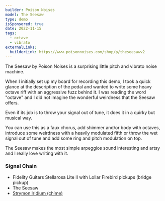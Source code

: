 ```yaml
---
builder: Poison Noises
model: The Seesaw
type: demo
isSponsored: true
date: 2022-11-15
tags:
  - octave
  - vibrato
externalLinks:
  builderLink: https://www.poisonnoises.com/shop/p/theseesawv2
---
```


The Seesaw by Poison Noises is a surprising little pitch and vibrato noise machine.

When I initially set up my board for recording this demo, I took a quick glance at the description of the pedal and wanted to write some heavy octave riff with an aggressive fuzz behind it. I was reading the word "octave" and I did not imagine the wonderful weirdness that the Seesaw offers.

Even if its job is to throw your signal out of tune, it does it in a quirky but musical way.

You can use this as a faux chorus, add shimmer and/or body with octaves, introduce some weirdness with a heavily modulated fifth or throw the wet signal out of tune and add some ring and pitch modulation on top.

The Seesaw makes the most simple arpeggios sound interesting and artsy and I really love writing with it.

### Signal Chain

- Fidelity Guitars Stellarosa Lite II with Lollar Firebird pickups (bridge pickup)
- The Seesaw
- [Strymon Iridium (chime)](/demos/strymon-iridium)
